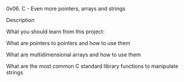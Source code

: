 0x06. C - Even more pointers, arrays and strings

Description

What you should learn from this project:



What are pointers to pointers and how to use them

What are multidimensional arrays and how to use them

What are the most common C standard library functions to manipulate strings


